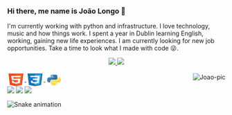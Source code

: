 ### Hi there, me name is João Longo 👋
I'm currently working with python and infrastructure. I love technology, music and how things work. I spent a year in Dublin learning English, working, gaining new life experiences. I am currently looking for new job opportunities. Take a time to look what I made with code 😜.

<div align="center">
  <a href="https://github.com/JoaoVictorLong">
  <img height="180em" src="https://github-readme-stats.vercel.app/api?username=JoaoVictorLong&show_icons=true&theme=dracula&include_all_commits=true&count_private=true"/>
  <img height="180em" src="https://github-readme-stats.vercel.app/api/top-langs/?username=JoaoVictorLong&layout=compact&langs_count=7&theme=dracula"/>
</div>
<div style="display: inline_block"><br>
  <img align="center" alt="Joao-HTML" height="30" width="40" src="https://raw.githubusercontent.com/devicons/devicon/master/icons/html5/html5-original.svg">
  <img align="center" alt="Joao-CSS" height="30" width="40" src="https://raw.githubusercontent.com/devicons/devicon/master/icons/css3/css3-original.svg">
  <img align="center" alt="Joao-Python" height="30" width="40" src="https://raw.githubusercontent.com/devicons/devicon/master/icons/python/python-original.svg">
  <img align="right" alt="Joao-pic" src="https://cdn.discordapp.com/attachments/948796550459568128/984150884130902026/1-3.gif">
</div>
 
<div> 
  <a href="https://instagram.com/wakeupjaum" target="_blank"><img src="https://img.shields.io/badge/-Instagram-%23E4405F?style=for-the-badge&logo=instagram&logoColor=white" target="_blank"></a>
  <a href = "mailto:joao.vitor.longo@hotmail.com"><img src="https://img.shields.io/badge/-hotmail-%23333?style=for-the-badge&logo=hotmail&logoColor=white" target="_blank"></a>
  <a href="https://www.linkedin.com/in/joaovictorlong/" target="_blank"><img src="https://img.shields.io/badge/-LinkedIn-%230077B5?style=for-the-badge&logo=linkedin&logoColor=white" target="_blank"></a> 
 
  ![Snake animation](https://github.com/JoaoVictorLong/JoaoVictorLong/blob/output/github-contribution-grid-snake.svg)
 
</div>
